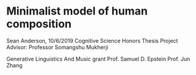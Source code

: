 Minimalist model of human composition
=======================================

Sean Anderson, 10/6/2019
Cognitive Science Honors Thesis Project
Advisor: Professor Somangshu Mukherji

Generative Linguistics And Music grant
Prof. Samuel D. Epstein
Prof. Jun Zhang
